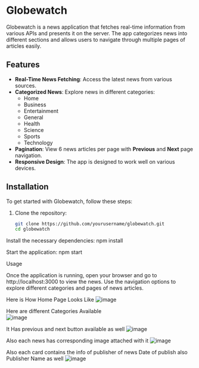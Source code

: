 # Globewatch

Globewatch is a news application that fetches real-time information from various APIs and presents it on the server. The app categorizes news into different sections and allows users to navigate through multiple pages of articles easily.

## Features

- **Real-Time News Fetching**: Access the latest news from various sources.
- **Categorized News**: Explore news in different categories:
  - Home
  - Business
  - Entertainment
  - General
  - Health
  - Science
  - Sports
  - Technology
- **Pagination**: View 6 news articles per page with **Previous** and **Next** page navigation.
- **Responsive Design**: The app is designed to work well on various devices.

## Installation

To get started with Globewatch, follow these steps:

1. Clone the repository:
   ```bash
   git clone https://github.com/yourusername/globewatch.git
   cd globewatch
Install the necessary dependencies:
npm install

Start the application:
npm start

Usage

Once the application is running, open your browser and go to http://localhost:3000 to view the news. Use the navigation options to explore different categories and pages of news articles.

Here is How Home Page Looks Like 
![image](https://github.com/user-attachments/assets/b437d5b5-0927-4053-af54-24e9d31f31eb)

Here are different Categories Available  
![image](https://github.com/user-attachments/assets/3f6a6a4f-755a-4846-869a-dd6b5f014f13)

It Has previous and next button available as well 
![image](https://github.com/user-attachments/assets/effdf07c-3ed6-4217-8171-5f2853af135d)

Also each news has corresponding image attached with it 
![image](https://github.com/user-attachments/assets/e6996152-75c1-47a8-8c31-f32d7a0d1b05)

Also each card contains the info of publisher of news Date of publish also Publisher Name as well 
![image](https://github.com/user-attachments/assets/815bad09-4750-463f-a8c1-fc2301fc6f56)

